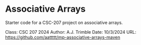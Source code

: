 Associative Arrays
==================

Starter code for a CSC-207 project on associative arrays.

Class: CSC 207 2024
Author: A.J. Trimble
Date: 10/3/2024
URL: https://github.com/aattttt/mp-associative-arrays-maven

